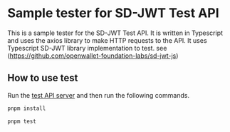 # Sample tester for SD-JWT Test API

This is a sample tester for the SD-JWT Test API. It is written in Typescript and uses the axios library to make HTTP requests to the API.
It uses Typescript SD-JWT library implementation to test. see (https://github.com/openwallet-foundation-labs/sd-jwt-js)

## How to use test

Run the [test API server](../README.md) and then run the following commands.

```bash
pnpm install

pnpm test
```
